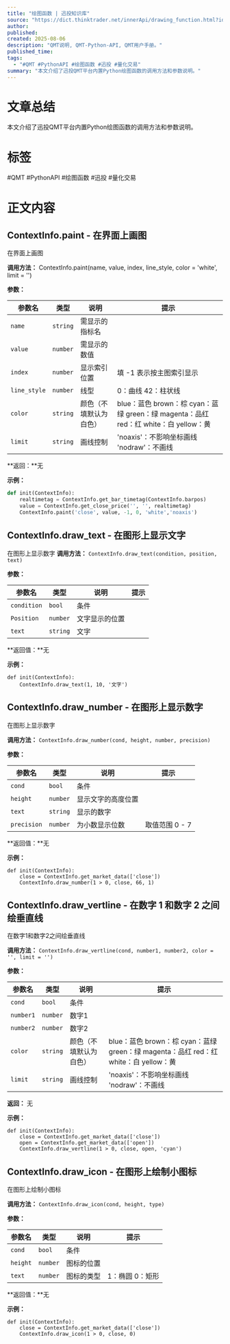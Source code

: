 ```yaml
---
title: "绘图函数 | 迅投知识库"
source: "https://dict.thinktrader.net/innerApi/drawing_function.html?id=H18Urc"
author:
published:
created: 2025-08-06
description: "QMT说明, QMT-Python-API, QMT用户手册。"
published_time:
tags:
  - "#QMT #PythonAPI #绘图函数 #迅投 #量化交易"
summary: "本文介绍了迅投QMT平台内置Python绘图函数的调用方法和参数说明。"
---
```

# 文章总结
本文介绍了迅投QMT平台内置Python绘图函数的调用方法和参数说明。
# 标签
#QMT #PythonAPI #绘图函数 #迅投 #量化交易
# 正文内容
## ContextInfo.paint - 在界面上画图

在界面上画图

**调用方法：** ContextInfo.paint(name, value, index, line\_style, color = 'white', limit = '')

**参数：**

| 参数名 | 类型 | 说明 | 提示 |
| --- | --- | --- | --- |
| `name` | `string` | 需显示的指标名 |  |
| `value` | `number` | 需显示的数值 |  |
| `index` | `number` | 显示索引位置 | 填 -1 表示按主图索引显示 |
| `line_style` | `number` | 线型 | 0：曲线   42：柱状线 |
| `color` | `string` | 颜色（不填默认为白色） | blue：蓝色   brown：棕   cyan：蓝绿   green：绿   magenta：品红   red：红   white：白   yellow：黄 |
| `limit` | `string` | 画线控制 | 'noaxis'：不影响坐标画线   'nodraw'：不画线 |

\*\*返回：\*\*无

**示例：**

```python
def init(ContextInfo):
    realtimetag = ContextInfo.get_bar_timetag(ContextInfo.barpos)
    value = ContextInfo.get_close_price('', '', realtimetag) 
    ContextInfo.paint('close', value, -1, 0, 'white','noaxis')
```

## ContextInfo.draw\_text - 在图形上显示文字

在图形上显示数字 **调用方法：** `ContextInfo.draw_text(condition, position, text)`

**参数：**

| 参数名 | 类型 | 说明 | 提示 |
| --- | --- | --- | --- |
| `condition` | `bool` | 条件 |  |
| `Position` | `number` | 文字显示的位置 |  |
| `text` | `string` | 文字 |  |

\*\*返回值：\*\*无

**示例：**

```
def init(ContextInfo):
    ContextInfo.draw_text(1, 10, '文字')
```

## ContextInfo.draw\_number - 在图形上显示数字

在图形上显示数字

**调用方法：** `ContextInfo.draw_number(cond, height, number, precision)`

**参数：**

| 参数名 | 类型 | 说明 | 提示 |
| --- | --- | --- | --- |
| `cond` | `bool` | 条件 |  |
| `height` | `number` | 显示文字的高度位置 |  |
| `text` | `string` | 显示的数字 |  |
| `precision` | `number` | 为小数显示位数 | 取值范围 0 - 7 |

\*\*返回值：\*\*无

**示例：**

```
def init(ContextInfo):
    close = ContextInfo.get_market_data(['close'])   
    ContextInfo.draw_number(1 > 0, close, 66, 1)
```

## ContextInfo.draw\_vertline - 在数字 1 和数字 2 之间绘垂直线

在数字1和数字2之间绘垂直线

**调用方法：** `ContextInfo.draw_vertline(cond, number1, number2, color = '', limit = '')`

**参数：**

| 参数名 | 类型 | 说明 | 提示 |
| --- | --- | --- | --- |
| `cond` | `bool` | 条件 |  |
| `number1` | `number` | 数字1 |  |
| `number2` | `number` | 数字2 |  |
| `color` | `string` | 颜色（不填默认为白色） | blue：蓝色   brown：棕   cyan：蓝绿   green：绿   magenta：品红   red：红   white：白   yellow：黄 |
| `limit` | `string` | 画线控制 | 'noaxis'：不影响坐标画线   'nodraw'：不画线 |

**返回：** 无

**示例：**

```
def init(ContextInfo):
    close = ContextInfo.get_market_data(['close'])
    open = ContextInfo.get_market_data(['open'])
    ContextInfo.draw_vertline(1 > 0, close, open, 'cyan')
```

## ContextInfo.draw\_icon - 在图形上绘制小图标

在图形上绘制小图标

**调用方法：** `ContextInfo.draw_icon(cond, height, type)`

**参数：**

| 参数名 | 类型 | 说明 | 提示 |
| --- | --- | --- | --- |
| `cond` | `bool` | 条件 |  |
| `height` | `number` | 图标的位置 |  |
| `text` | `number` | 图标的类型 | 1：椭圆   0：矩形 |

\*\*返回值：\*\*无

**示例：**

```
def init(ContextInfo):
    close = ContextInfo.get_market_data(['close'])
    ContextInfo.draw_icon(1 > 0, close, 0)
```